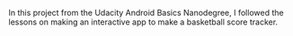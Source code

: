 In this project from the Udacity Android Basics Nanodegree, I followed the lessons on making an interactive app to make a basketball score tracker.
